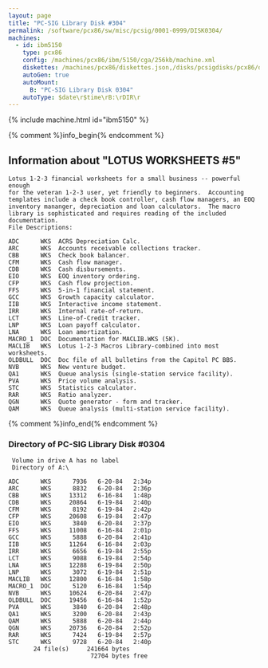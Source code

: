 ```yaml
---
layout: page
title: "PC-SIG Library Disk #304"
permalink: /software/pcx86/sw/misc/pcsig/0001-0999/DISK0304/
machines:
  - id: ibm5150
    type: pcx86
    config: /machines/pcx86/ibm/5150/cga/256kb/machine.xml
    diskettes: /machines/pcx86/diskettes.json,/disks/pcsigdisks/pcx86/diskettes.json
    autoGen: true
    autoMount:
      B: "PC-SIG Library Disk 0304"
    autoType: $date\r$time\rB:\rDIR\r
---
```


{% include machine.html id="ibm5150" %}

{% comment %}info_begin{% endcomment %}

## Information about "LOTUS WORKSHEETS #5"

    Lotus 1-2-3 financial worksheets for a small business -- powerful enough
    for the veteran 1-2-3 user, yet friendly to beginners.  Accounting
    templates include a check book controller, cash flow managers, an EOQ
    inventory mananger, depreciation and loan calculators.  The macro
    library is sophisticated and requires reading of the included
    documentation.
    File Descriptions:
    
    ADC      WKS  ACRS Depreciation Calc.
    ARC      WKS  Accounts receivable collections tracker.
    CBB      WKS  Check book balancer.
    CFM      WKS  Cash flow manager.
    CDB      WKS  Cash disbursements.
    EIO      WKS  EOQ inventory ordering.
    CFP      WKS  Cash flow projection.
    FFS      WKS  5-in-1 financial statement.
    GCC      WKS  Growth capacity calculator.
    IIB      WKS  Interactive income statement.
    IRR      WKS  Internal rate-of-return.
    LCT      WKS  Line-of-Credit tracker.
    LNP      WKS  Loan payoff calculator.
    LNA      WKS  Loan amortization.
    MACRO_1  DOC  Documentation for MACLIB.WKS (5K).
    MACLIB   WKS  Lotus 1-2-3 Macros Library-combined into most worksheets.
    OLDBULL  DOC  Doc file of all bulletins from the Capitol PC BBS.
    NVB      WKS  New venture budget.
    QA1      WKS  Queue analysis (single-station service facility).
    PVA      WKS  Price volume analysis.
    STC      WKS  Statistics calculator.
    RAR      WKS  Ratio analyzer.
    QGN      WKS  Quote generator - form and tracker.
    QAM      WKS  Queue analysis (multi-station service facility).
{% comment %}info_end{% endcomment %}


### Directory of PC-SIG Library Disk #0304

     Volume in drive A has no label
     Directory of A:\

    ADC      WKS      7936   6-20-84   2:34p
    ARC      WKS      8832   6-20-84   2:36p
    CBB      WKS     13312   6-16-84   1:48p
    CDB      WKS     20864   6-19-84   2:40p
    CFM      WKS      8192   6-19-84   2:42p
    CFP      WKS     20608   6-19-84   2:47p
    EIO      WKS      3840   6-20-84   2:37p
    FFS      WKS     11008   6-16-84   2:01p
    GCC      WKS      5888   6-20-84   2:41p
    IIB      WKS     11264   6-16-84   2:03p
    IRR      WKS      6656   6-19-84   2:55p
    LCT      WKS      9088   6-19-84   2:54p
    LNA      WKS     12288   6-19-84   2:50p
    LNP      WKS      3072   6-19-84   2:51p
    MACLIB   WKS     12800   6-16-84   1:58p
    MACRO_1  DOC      5120   6-16-84   1:54p
    NVB      WKS     10624   6-20-84   2:47p
    OLDBULL  DOC     19456   6-16-84   1:52p
    PVA      WKS      3840   6-20-84   2:48p
    QA1      WKS      3200   6-20-84   2:43p
    QAM      WKS      5888   6-20-84   2:44p
    QGN      WKS     20736   6-20-84   2:52p
    RAR      WKS      7424   6-19-84   2:57p
    STC      WKS      9728   6-20-84   2:40p
           24 file(s)     241664 bytes
                           72704 bytes free
